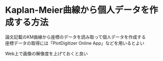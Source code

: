 #  Kaplan-Meier曲線から個人データを作成する方法
論文記載のKM曲線から座標のデータを読み取って個人データを作成する  
座標データの取得には「PlotDigitizer Online App」などを用いるとよい  
  
Web上で画像の解像度を上げておくと良い
